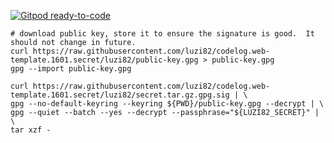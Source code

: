 [![Gitpod ready-to-code](https://img.shields.io/badge/Gitpod-ready--to--code-blue?logo=gitpod)](https://gitpod.io/#https://github.com/luzi82/codelog.secret_manager)

```
# download public key, store it to ensure the signature is good.  It should not change in future.
curl https://raw.githubusercontent.com/luzi82/codelog.web-template.1601.secret/luzi82/public-key.gpg > public-key.gpg
gpg --import public-key.gpg

curl https://raw.githubusercontent.com/luzi82/codelog.web-template.1601.secret/luzi82/secret.tar.gz.gpg.sig | \
gpg --no-default-keyring --keyring ${PWD}/public-key.gpg --decrypt | \
gpg --quiet --batch --yes --decrypt --passphrase="${LUZI82_SECRET}" | \
tar xzf -
```
